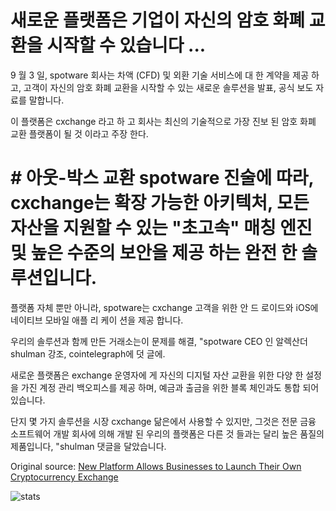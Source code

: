 # 새로운 플랫폼은 기업이 자신의 암호 화폐 교환을 시작할 수 있습니다 ...

9 월 3 일, spotware 회사는 차액 (CFD) 및 외환 기술 서비스에 대 한 계약을 제공 하 고, 고객이 자신의 암호 화폐 교환을 시작할 수 있는 새로운 솔루션을 발표, 공식 보도 자료를 말합니다.

이 플랫폼은 cxchange 라고 하 고 회사는 최신의 기술적으로 가장 진보 된 암호 화폐 교환 플랫폼이 될 것 이라고 주장 한다.

# # 아웃-박스 교환 spotware 진술에 따라, cxchange는 확장 가능한 아키텍처, 모든 자산을 지원할 수 있는 "초고속" 매칭 엔진 및 높은 수준의 보안을 제공 하는 완전 한 솔루션입니다.

플랫폼 자체 뿐만 아니라, spotware는 cxchange 고객을 위한 안 드 로이드와 iOS에 네이티브 모바일 애플 리 케이 션을 제공 합니다.

우리의 솔루션과 함께 만든 거래소는이 문제를 해결, "spotware CEO 인 알렉산더 shulman 강조, cointelegraph에 덧 글에.

새로운 플랫폼은 exchange 운영자에 게 자신의 디지털 자산 교환을 위한 다양 한 설정을 가진 계정 관리 백오피스를 제공 하며, 예금과 출금을 위한 블록 체인과도 통합 되어 있습니다.

단지 몇 가지 솔루션을 시장 cxchange 닮은에서 사용할 수 있지만, 그것은 전문 금융 소프트웨어 개발 회사에 의해 개발 된 우리의 플랫폼은 다른 것 들과는 달리 높은 품질의 제품입니다, "shulman 댓글을 달았습니다.

Original source: [New Platform Allows Businesses to Launch Their Own Cryptocurrency Exchange](https://cointelegraph.com/news/new-platform-allows-businesses-to-launch-their-own-cryptocurrency-exchange)

![stats](https://c.statcounter.com/11760860/0/a89fa40b/1/ "stats")